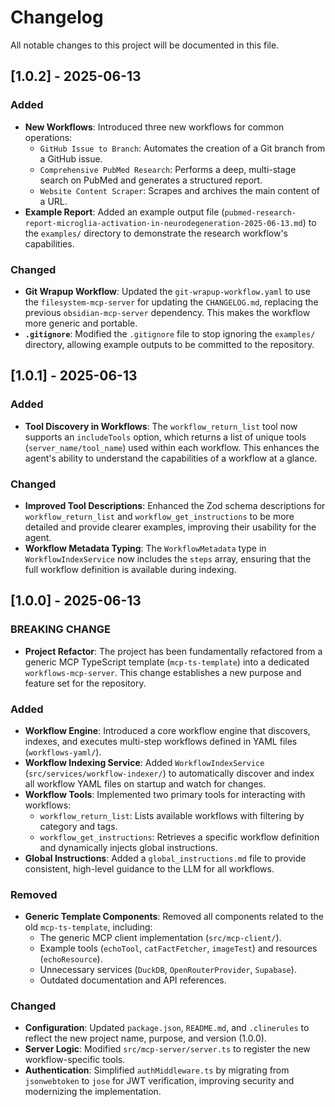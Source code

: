 # Changelog

All notable changes to this project will be documented in this file.

## [1.0.2] - 2025-06-13

### Added

- **New Workflows**: Introduced three new workflows for common operations:
  - `GitHub Issue to Branch`: Automates the creation of a Git branch from a GitHub issue.
  - `Comprehensive PubMed Research`: Performs a deep, multi-stage search on PubMed and generates a structured report.
  - `Website Content Scraper`: Scrapes and archives the main content of a URL.
- **Example Report**: Added an example output file (`pubmed-research-report-microglia-activation-in-neurodegeneration-2025-06-13.md`) to the `examples/` directory to demonstrate the research workflow's capabilities.

### Changed

- **Git Wrapup Workflow**: Updated the `git-wrapup-workflow.yaml` to use the `filesystem-mcp-server` for updating the `CHANGELOG.md`, replacing the previous `obsidian-mcp-server` dependency. This makes the workflow more generic and portable.
- **`.gitignore`**: Modified the `.gitignore` file to stop ignoring the `examples/` directory, allowing example outputs to be committed to the repository.

## [1.0.1] - 2025-06-13

### Added

- **Tool Discovery in Workflows**: The `workflow_return_list` tool now supports an `includeTools` option, which returns a list of unique tools (`server_name/tool_name`) used within each workflow. This enhances the agent's ability to understand the capabilities of a workflow at a glance.

### Changed

- **Improved Tool Descriptions**: Enhanced the Zod schema descriptions for `workflow_return_list` and `workflow_get_instructions` to be more detailed and provide clearer examples, improving their usability for the agent.
- **Workflow Metadata Typing**: The `WorkflowMetadata` type in `WorkflowIndexService` now includes the `steps` array, ensuring that the full workflow definition is available during indexing.

## [1.0.0] - 2025-06-13

### BREAKING CHANGE

- **Project Refactor**: The project has been fundamentally refactored from a generic MCP TypeScript template (`mcp-ts-template`) into a dedicated `workflows-mcp-server`. This change establishes a new purpose and feature set for the repository.

### Added

- **Workflow Engine**: Introduced a core workflow engine that discovers, indexes, and executes multi-step workflows defined in YAML files (`workflows-yaml/`).
- **Workflow Indexing Service**: Added `WorkflowIndexService` (`src/services/workflow-indexer/`) to automatically discover and index all workflow YAML files on startup and watch for changes.
- **Workflow Tools**: Implemented two primary tools for interacting with workflows:
  - `workflow_return_list`: Lists available workflows with filtering by category and tags.
  - `workflow_get_instructions`: Retrieves a specific workflow definition and dynamically injects global instructions.
- **Global Instructions**: Added a `global_instructions.md` file to provide consistent, high-level guidance to the LLM for all workflows.

### Removed

- **Generic Template Components**: Removed all components related to the old `mcp-ts-template`, including:
  - The generic MCP client implementation (`src/mcp-client/`).
  - Example tools (`echoTool`, `catFactFetcher`, `imageTest`) and resources (`echoResource`).
  - Unnecessary services (`DuckDB`, `OpenRouterProvider`, `Supabase`).
  - Outdated documentation and API references.

### Changed

- **Configuration**: Updated `package.json`, `README.md`, and `.clinerules` to reflect the new project name, purpose, and version (1.0.0).
- **Server Logic**: Modified `src/mcp-server/server.ts` to register the new workflow-specific tools.
- **Authentication**: Simplified `authMiddleware.ts` by migrating from `jsonwebtoken` to `jose` for JWT verification, improving security and modernizing the implementation.
